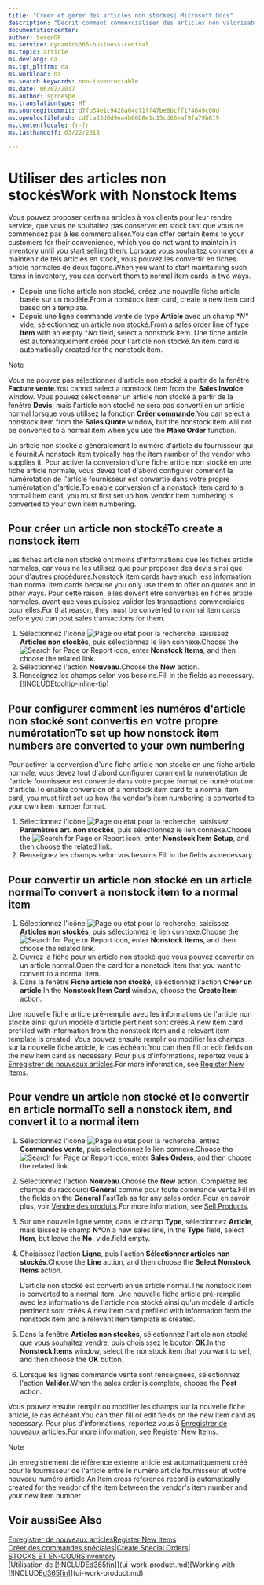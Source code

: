 ```yaml
---
title: "Créer et gérer des articles non stockés| Microsoft Docs"
description: "Décrit comment commercialiser des articles non valorisable ou des articles qui ne sont pas mis à jour dans votre stock."
documentationcenter: 
author: SorenGP
ms.service: dynamics365-business-central
ms.topic: article
ms.devlang: na
ms.tgt_pltfrm: na
ms.workload: na
ms.search.keywords: non-inventoriable
ms.date: 06/02/2017
ms.author: sgroespe
ms.translationtype: HT
ms.sourcegitcommit: d7fb34e1c9428a64c71ff47be8bcff174649c00d
ms.openlocfilehash: cdfca33d0d9ea4b66b8e1c15cd66eaf9fa79b819
ms.contentlocale: fr-fr
ms.lasthandoff: 03/22/2018

---
```

# <a name="work-with-nonstock-items"></a><span data-ttu-id="72f1b-103">Utiliser des articles non stockés</span><span class="sxs-lookup"><span data-stu-id="72f1b-103">Work with Nonstock Items</span></span>
<span data-ttu-id="72f1b-104">Vous pouvez proposer certains articles à vos clients pour leur rendre service, que vous ne souhaitez pas conserver en stock tant que vous ne commencez pas à les commercialiser.</span><span class="sxs-lookup"><span data-stu-id="72f1b-104">You can offer certain items to your customers for their convenience, which you do not want to maintain in inventory until you start selling them.</span></span> <span data-ttu-id="72f1b-105">Lorsque vous souhaitez commencer à maintenir de tels articles en stock, vous pouvez les convertir en fiches article normales de deux façons.</span><span class="sxs-lookup"><span data-stu-id="72f1b-105">When you want to start maintaining such items in inventory, you can convert them to normal item cards in two ways.</span></span>

* <span data-ttu-id="72f1b-106">Depuis une fiche article non stocké, créez une nouvelle fiche article basée sur un modèle.</span><span class="sxs-lookup"><span data-stu-id="72f1b-106">From a nonstock item card, create a new item card based on a template.</span></span>
* <span data-ttu-id="72f1b-107">Depuis une ligne commande vente de type **Article** avec un champ \**N°* vide, sélectionnez un article non stocké.</span><span class="sxs-lookup"><span data-stu-id="72f1b-107">From a sales order line of type **Item** with an empty \**No* field, select a nonstock item.</span></span> <span data-ttu-id="72f1b-108">Une fiche article est automatiquement créée pour l'article non stocké.</span><span class="sxs-lookup"><span data-stu-id="72f1b-108">An item card is automatically created for the nonstock item.</span></span>

> [!NOTE]  
>   <span data-ttu-id="72f1b-109">Vous ne pouvez pas sélectionner d'article non stocké à partir de la fenêtre **Facture vente**.</span><span class="sxs-lookup"><span data-stu-id="72f1b-109">You cannot select a nonstock item from the **Sales Invoice** window.</span></span> <span data-ttu-id="72f1b-110">Vous pouvez sélectionner un article non stocké à partir de la fenêtre **Devis**, mais l'article non stocké ne sera pas converti en un article normal lorsque vous utilisez la fonction **Créer commande**.</span><span class="sxs-lookup"><span data-stu-id="72f1b-110">You can select a nonstock item from the **Sales Quote** window, but the nonstock item will not be converted to a normal item when you use the **Make Order** function.</span></span>

<span data-ttu-id="72f1b-111">Un article non stocké a généralement le numéro d'article du fournisseur qui le fournit.</span><span class="sxs-lookup"><span data-stu-id="72f1b-111">A nonstock item typically has the item number of the vendor who supplies it.</span></span> <span data-ttu-id="72f1b-112">Pour activer la conversion d'une fiche article non stocké en une fiche article normale, vous devez tout d'abord configurer comment la numérotation de l'article fournisseur est convertie dans votre propre numérotation d'article.</span><span class="sxs-lookup"><span data-stu-id="72f1b-112">To enable conversion of a nonstock item card to a normal item card, you must first set up how vendor item numbering is converted to your own item numbering.</span></span>   

## <a name="to-create-a-nonstock-item"></a><span data-ttu-id="72f1b-113">Pour créer un article non stocké</span><span class="sxs-lookup"><span data-stu-id="72f1b-113">To create a nonstock item</span></span>
<span data-ttu-id="72f1b-114">Les fiches article non stocké ont moins d'informations que les fiches article normales, car vous ne les utilisez que pour proposer des devis ainsi que pour d'autres procédures.</span><span class="sxs-lookup"><span data-stu-id="72f1b-114">Nonstock item cards have much less information than normal item cards because you only use them to offer on quotes and in other ways.</span></span> <span data-ttu-id="72f1b-115">Pour cette raison, elles doivent être converties en fiches article normales, avant que vous puissiez valider les transactions commerciales pour elles.</span><span class="sxs-lookup"><span data-stu-id="72f1b-115">For that reason, they must be converted to normal item cards before you can post sales transactions for them.</span></span>

1. <span data-ttu-id="72f1b-116">Sélectionnez l'icône ![Page ou état pour la recherche](media/ui-search/search_small.png "Page ou état pour la recherche"), saisissez **Articles non stockés**, puis sélectionnez le lien connexe.</span><span class="sxs-lookup"><span data-stu-id="72f1b-116">Choose the ![Search for Page or Report](media/ui-search/search_small.png "Search for Page or Report icon") icon, enter **Nonstock Items**, and then choose the related link.</span></span>
2. <span data-ttu-id="72f1b-117">Sélectionnez l'action **Nouveau**.</span><span class="sxs-lookup"><span data-stu-id="72f1b-117">Choose the **New** action.</span></span>
3. <span data-ttu-id="72f1b-118">Renseignez les champs selon vos besoins.</span><span class="sxs-lookup"><span data-stu-id="72f1b-118">Fill in the fields as necessary.</span></span> [!INCLUDE[tooltip-inline-tip](includes/tooltip-inline-tip_md.md)]

## <a name="to-set-up-how-nonstock-item-numbers-are-converted-to-your-own-numbering"></a><span data-ttu-id="72f1b-119">Pour configurer comment les numéros d'article non stocké sont convertis en votre propre numérotation</span><span class="sxs-lookup"><span data-stu-id="72f1b-119">To set up how nonstock item numbers are converted to your own numbering</span></span>
<span data-ttu-id="72f1b-120">Pour activer la conversion d'une fiche article non stocké en une fiche article normale, vous devez tout d'abord configurer comment la numérotation de l'article fournisseur est convertie dans votre propre format de numérotation d'article.</span><span class="sxs-lookup"><span data-stu-id="72f1b-120">To enable conversion of a nonstock item card to a normal item card, you must first set up how the vendor's item numbering is converted to your own item number format.</span></span>

1. <span data-ttu-id="72f1b-121">Sélectionnez l'icône ![Page ou état pour la recherche](media/ui-search/search_small.png "Page ou état pour la recherche"), saisissez **Paramètres art. non stockés**, puis sélectionnez le lien connexe.</span><span class="sxs-lookup"><span data-stu-id="72f1b-121">Choose the ![Search for Page or Report](media/ui-search/search_small.png "Search for Page or Report icon") icon, enter **Nonstock Item Setup**, and then choose the related link.</span></span>
2. <span data-ttu-id="72f1b-122">Renseignez les champs selon vos besoins.</span><span class="sxs-lookup"><span data-stu-id="72f1b-122">Fill in the fields as necessary.</span></span>

## <a name="to-convert-a-nonstock-item-to-a-normal-item"></a><span data-ttu-id="72f1b-123">Pour convertir un article non stocké en un article normal</span><span class="sxs-lookup"><span data-stu-id="72f1b-123">To convert a nonstock item to a normal item</span></span>
1. <span data-ttu-id="72f1b-124">Sélectionnez l'icône ![Page ou état pour la recherche](media/ui-search/search_small.png "Page ou état pour la recherche"), saisissez **Articles non stockés**, puis sélectionnez le lien connexe.</span><span class="sxs-lookup"><span data-stu-id="72f1b-124">Choose the ![Search for Page or Report](media/ui-search/search_small.png "Search for Page or Report icon") icon, enter **Nonstock Items**, and then choose the related link.</span></span>
2. <span data-ttu-id="72f1b-125">Ouvrez la fiche pour un article non stocké que vous pouvez convertir en un article normal.</span><span class="sxs-lookup"><span data-stu-id="72f1b-125">Open the card for a nonstock item that you want to convert to a normal item.</span></span>
3. <span data-ttu-id="72f1b-126">Dans la fenêtre **Fiche article non stocké**, sélectionnez l'action **Créer un article**.</span><span class="sxs-lookup"><span data-stu-id="72f1b-126">In the **Nonstock Item Card** window, choose the **Create Item** action.</span></span>

<span data-ttu-id="72f1b-127">Une nouvelle fiche article pré-remplie avec les informations de l'article non stocké ainsi qu'un modèle d'article pertinent sont créés.</span><span class="sxs-lookup"><span data-stu-id="72f1b-127">A new item card prefilled with information from the nonstock item and a relevant item template is created.</span></span> <span data-ttu-id="72f1b-128">Vous pouvez ensuite remplir ou modifier les champs sur la nouvelle fiche article, le cas échéant.</span><span class="sxs-lookup"><span data-stu-id="72f1b-128">You can then fill or edit fields on the new item card as necessary.</span></span> <span data-ttu-id="72f1b-129">Pour plus d'informations, reportez vous à [Enregistrer de nouveaux articles](inventory-how-register-new-items.md).</span><span class="sxs-lookup"><span data-stu-id="72f1b-129">For more information, see [Register New Items](inventory-how-register-new-items.md).</span></span>

## <a name="to-sell-a-nonstock-item-and-convert-it-to-a-normal-item"></a><span data-ttu-id="72f1b-130">Pour vendre un article non stocké et le convertir en article normal</span><span class="sxs-lookup"><span data-stu-id="72f1b-130">To sell a nonstock item, and convert it to a normal item</span></span>
1. <span data-ttu-id="72f1b-131">Sélectionnez l'icône ![Page ou état pour la recherche](media/ui-search/search_small.png "Page ou état pour la recherche"), entrez **Commandes vente**, puis sélectionnez le lien connexe.</span><span class="sxs-lookup"><span data-stu-id="72f1b-131">Choose the ![Search for Page or Report](media/ui-search/search_small.png "Search for Page or Report icon") icon, enter **Sales Orders**, and then choose the related link.</span></span>
2. <span data-ttu-id="72f1b-132">Sélectionnez l'action **Nouveau**.</span><span class="sxs-lookup"><span data-stu-id="72f1b-132">Choose the **New** action.</span></span> <span data-ttu-id="72f1b-133">Complétez les champs du raccourci **Général** comme pour toute commande vente.</span><span class="sxs-lookup"><span data-stu-id="72f1b-133">Fill in the fields on the **General** FastTab as for any sales order.</span></span> <span data-ttu-id="72f1b-134">Pour en savoir plus, voir [Vendre des produits](sales-how-sell-products.md).</span><span class="sxs-lookup"><span data-stu-id="72f1b-134">For more information, see [Sell Products](sales-how-sell-products.md).</span></span>
3. <span data-ttu-id="72f1b-135">Sur une nouvelle ligne vente, dans le champ **Type**, sélectionnez **Article**, mais laissez le champ **N°**</span><span class="sxs-lookup"><span data-stu-id="72f1b-135">On a new sales line, in the **Type** field, select **Item**, but leave the **No.**</span></span> <span data-ttu-id="72f1b-136">vide.</span><span class="sxs-lookup"><span data-stu-id="72f1b-136">field empty.</span></span>
4. <span data-ttu-id="72f1b-137">Choisissez l'action **Ligne**, puis l'action **Sélectionner articles non stockés**.</span><span class="sxs-lookup"><span data-stu-id="72f1b-137">Choose the **Line** action, and then choose the **Select Nonstock Items** action.</span></span>

    <span data-ttu-id="72f1b-138">L'article non stocké est converti en un article normal.</span><span class="sxs-lookup"><span data-stu-id="72f1b-138">The nonstock item is converted to a normal item.</span></span> <span data-ttu-id="72f1b-139">Une nouvelle fiche article pré-remplie avec les informations de l'article non stocké ainsi qu'un modèle d'article pertinent sont créés.</span><span class="sxs-lookup"><span data-stu-id="72f1b-139">A new item card prefilled with information from the nonstock item and a relevant item template is created.</span></span>
5. <span data-ttu-id="72f1b-140">Dans la fenêtre **Articles non stockés**, sélectionnez l'article non stocké que vous souhaitez vendre, puis choisissez le bouton **OK**.</span><span class="sxs-lookup"><span data-stu-id="72f1b-140">In the **Nonstock Items** window, select the nonstock item that you want to sell, and then choose the **OK** button.</span></span>
6. <span data-ttu-id="72f1b-141">Lorsque les lignes commande vente sont renseignées, sélectionnez l'action **Valider**.</span><span class="sxs-lookup"><span data-stu-id="72f1b-141">When the sales order is complete, choose the **Post** action.</span></span>

<span data-ttu-id="72f1b-142">Vous pouvez ensuite remplir ou modifier les champs sur la nouvelle fiche article, le cas échéant.</span><span class="sxs-lookup"><span data-stu-id="72f1b-142">You can then fill or edit fields on the new item card as necessary.</span></span> <span data-ttu-id="72f1b-143">Pour plus d'informations, reportez vous à [Enregistrer de nouveaux articles](inventory-how-register-new-items.md).</span><span class="sxs-lookup"><span data-stu-id="72f1b-143">For more information, see [Register New Items](inventory-how-register-new-items.md).</span></span>

> [!NOTE]  
>   <span data-ttu-id="72f1b-144">Un enregistrement de référence externe article est automatiquement créé pour le fournisseur de l'article entre le numéro article fournisseur et votre nouveau numéro article.</span><span class="sxs-lookup"><span data-stu-id="72f1b-144">An Item cross reference record is automatically created for the vendor of the item between the vendor's item number and your new item number.</span></span>

## <a name="see-also"></a><span data-ttu-id="72f1b-145">Voir aussi</span><span class="sxs-lookup"><span data-stu-id="72f1b-145">See Also</span></span>
[<span data-ttu-id="72f1b-146">Enregistrer de nouveaux articles</span><span class="sxs-lookup"><span data-stu-id="72f1b-146">Register New Items</span></span>](inventory-how-register-new-items.md)  
<span data-ttu-id="72f1b-147">[Créer des commandes spéciales](sales-how-to-create-special-orders.md)|</span><span class="sxs-lookup"><span data-stu-id="72f1b-147">[Create Special Orders](sales-how-to-create-special-orders.md)|</span></span>  
[<span data-ttu-id="72f1b-148">STOCKS ET EN-COURS</span><span class="sxs-lookup"><span data-stu-id="72f1b-148">Inventory</span></span>](inventory-manage-inventory.md)  
<span data-ttu-id="72f1b-149">[Utilisation de [!INCLUDE[d365fin](includes/d365fin_md.md)]](ui-work-product.md)</span><span class="sxs-lookup"><span data-stu-id="72f1b-149">[Working with [!INCLUDE[d365fin](includes/d365fin_md.md)]](ui-work-product.md)</span></span>

